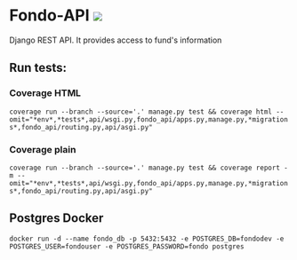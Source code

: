 # Fondo-API [![](https://travis-ci.org/Fonmon/Fondo-Web.svg?branch=master)]()
Django REST API. It provides access to fund's information

## Run tests:
### Coverage HTML
`coverage run --branch --source='.' manage.py test && coverage html --omit="*env*,*tests*,api/wsgi.py,fondo_api/apps.py,manage.py,*migrations*,fondo_api/routing.py,api/asgi.py"`

### Coverage plain
`coverage run --branch --source='.' manage.py test && coverage report -m --omit="*env*,*tests*,api/wsgi.py,fondo_api/apps.py,manage.py,*migrations*,fondo_api/routing.py,api/asgi.py"`

## Postgres Docker
`docker run -d --name fondo_db -p 5432:5432 -e POSTGRES_DB=fondodev -e POSTGRES_USER=fondouser -e POSTGRES_PASSWORD=fondo postgres`